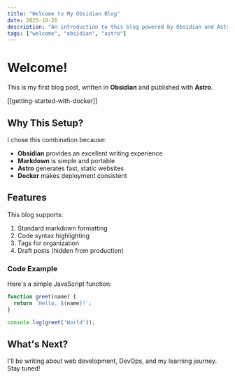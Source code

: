 ```yaml
---
title: "Welcome to My Obsidian Blog"
date: 2025-10-26
description: "An introduction to this blog powered by Obsidian and Astro"
tags: ["welcome", "obsidian", "astro"]
---
```


# Welcome!

This is my first blog post, written in **Obsidian** and published with **Astro**.

[[getting-started-with-docker]]
## Why This Setup?

I chose this combination because:

- **Obsidian** provides an excellent writing experience
- **Markdown** is simple and portable
- **Astro** generates fast, static websites
- **Docker** makes deployment consistent

## Features

This blog supports:

1. Standard markdown formatting
2. Code syntax highlighting
3. Tags for organization
4. Draft posts (hidden from production)

### Code Example

Here's a simple JavaScript function:

```javascript
function greet(name) {
  return `Hello, ${name}!`;
}

console.log(greet('World'));
```

## What's Next?

I'll be writing about web development, DevOps, and my learning journey. Stay tuned!
